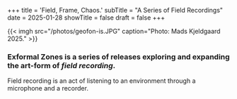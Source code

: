 +++
title = 'Field, Frame, Chaos.' 
subTitle = "A Series of Field Recordings"
date = 2025-01-28
showTitle = false
draft = false
+++

{{< imgh src="/photos/geofon-is.JPG" caption="Photo: Mads Kjeldgaard 2025." >}}

### Exformal Zones is a series of releases exploring and expanding the art-form of *field recording*.

Field recording is an act of listening to an environment through a microphone and a recorder.

<!-- {{< video src="Exformal Zones Intro.webm" height="110%" width="100%" loop="true" autoplay="true" muted="true">}} -->
